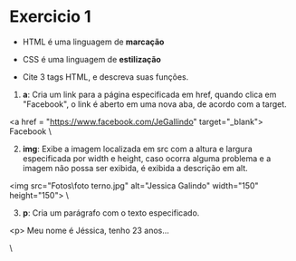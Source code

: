 # Exercicio 1

* HTML é uma linguagem de **marcação**

* CSS é uma linguagem de **estilização**

* Cite 3 tags HTML, e descreva suas funções.

1. **a**: Cria um link para a página especificada em href, quando clica em "Facebook", o link é aberto em uma nova aba, de acordo com a target.

  \<a href = "https://www.facebook.com/JeGallindo" target="_blank"> Facebook </a> \

2. **img**: Exibe a imagem localizada em src com a altura e largura especificada por width e height, caso ocorra alguma problema e a imagem não possa ser exibida, é exibida a descrição em alt. 

  \<img src="Fotos\foto terno.jpg" alt="Jessica Galindo" width="150" height="150"> \

3. **p**: Cria um parágrafo com o texto especificado.

  \<p> Meu nome é Jéssica, tenho 23 anos... </p> \
